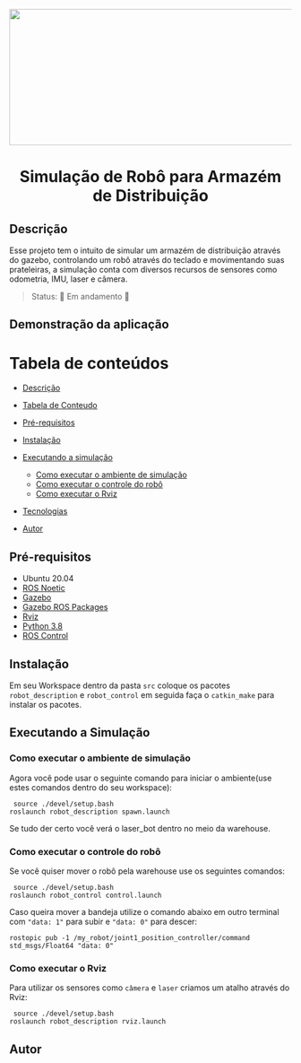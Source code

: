 
<p align="middle">
<img src="https://github.com/JorgeLZ13/Warehouse_Gazebo/blob/main/Logo%20simulador%20do%20rob%C3%B4.png"  height="243" width="541"/>
</p>

<h1 align="center">Simulação de Robô para Armazém de Distribuição</h1>


## Descrição
Esse projeto tem o intuito de simular um armazém de distribuição através do gazebo, controlando um robô através do teclado e movimentando suas prateleiras, a simulação conta com diversos recursos de sensores como odometria, IMU, laser e câmera.

>Status: 🚧 Em andamento 🚧


## Demonstração da aplicação

Tabela de conteúdos
=================
<!--ts-->
   * [Descrição](#Descrição)
   * [Tabela de Conteudo](#Tabela-de-conteúdos)
   * [Pré-requisitos](#Pré-requisitos)
   * [Instalação](#Instalação)
   * [Executando a simulação](#Executando-a-Simulação)
      * [Como executar o ambiente de simulação](#Como-executar-o-ambiente-de-simulação)
      * [Como executar o controle do robô](#Como-executar-o-controle-do-robô)
      * [Como executar o Rviz](#Como-executar-o-Rviz)
   
   * [Tecnologias](#Tecnologias)
   * [Autor](#Autor)
<!--te-->

## Pré-requisitos 
* Ubuntu 20.04
* <a href="http://wiki.ros.org/noetic/Installation/Ubuntu"> ROS Noetic</a>
* <a href="http://gazebosim.org/tutorials?tut=install_ubuntu"> Gazebo</a>
* <a href="http://gazebosim.org/tutorials?tut=ros_installing&cat=connect_ros"> Gazebo ROS Packages</a>
* <a href="http://wiki.ros.org/rviz/UserGuide"> Rviz</a>
* <a href="https://docs.python-guide.org/starting/install3/linux/"> Python 3.8</a>
* <a href="http://wiki.ros.org/ros_control"> ROS Control</a>

## Instalação 
Em seu Workspace dentro da pasta <code>src</code> coloque os pacotes <code>robot_description</code> e <code>robot_control</code> 
em seguida faça o <code>catkin_make</code> para instalar os pacotes.


## Executando a Simulação

### Como executar o ambiente de simulação
Agora você pode usar o seguinte comando para iniciar o ambiente(use estes comandos dentro do seu workspace):

<p>
  <code> source ./devel/setup.bash </code> <br />
  <code>roslaunch robot_description spawn.launch</code>
</p>

Se tudo der certo você verá o laser_bot dentro no meio da warehouse.

### Como executar o controle do robô
Se você quiser mover o robô pela warehouse use os seguintes comandos:

<p>
    <code> source ./devel/setup.bash </code> <br />
    <code>roslaunch robot_control control.launch</code>
</p>

Caso queira mover a bandeja utilize o comando abaixo em outro terminal com <code>"data: 1"</code> para subir e <code>"data: 0"</code> para descer:

<p>
    <code>rostopic pub -1 /my_robot/joint1_position_controller/command std_msgs/Float64 "data: 0"</code>
</p>

### Como executar o Rviz
Para utilizar os sensores como <code>câmera</code> e <code>laser</code> criamos um atalho através do Rviz:

<p>
    <code> source ./devel/setup.bash </code> <br />
    <code>roslaunch robot_description rviz.launch</code>
</p>

## Autor
